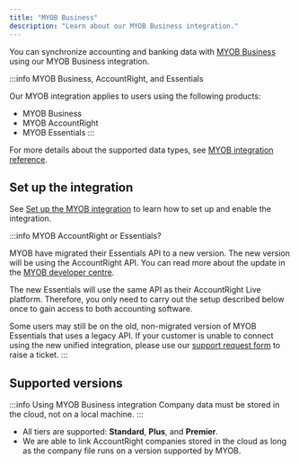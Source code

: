 ```yaml
---
title: "MYOB Business"
description: "Learn about our MYOB Business integration."
---
```


You can synchronize accounting and banking data with <a className="external" href="https://www.myob.com/" target="_blank">MYOB Business</a> using our MYOB Business integration.

:::info MYOB Business, AccountRight, and Essentials

Our MYOB integration applies to users using the following products:
- MYOB Business
- MYOB AccountRight
- MYOB Essentials
:::

For more details about the supported data types, see [MYOB integration reference](/integrations/accounting/myob/myob-integration-reference).

## Set up the integration

See [Set up the MYOB integration](/integrations/accounting/myob/accounting-myob-setup) to learn how to set up and enable the integration.

:::info MYOB AccountRight or Essentials?

MYOB have migrated their Essentials API to a new version. The new version will be using the AccountRight API. You can read more about the update in the [MYOB developer centre](https://developer.myob.com/api/myob-business-api/api-overview/getting-started/).

The new Essentials will use the same API as their AccountRight Live platform. Therefore, you only need to carry out the setup described below once to gain access to both accounting software.

Some users may still be on the old, non-migrated version of MYOB Essentials that uses a legacy API. If your customer is unable to connect using the new unified integration, please use our [support request form](https://codat.zendesk.com/hc/en-gb/requests/new) to raise a ticket.
:::

## Supported versions

:::info Using MYOB Business integration
Company data must be stored in the cloud, not on a local machine.
:::

- All tiers are supported: **Standard**, **Plus**, and **Premier**.
- We are able to link AccountRight companies stored in the cloud as long as the company file runs on a version supported by MYOB.
